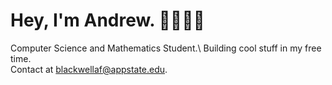 # Hey, I'm Andrew.  🌊🏄🏻‍♂️
Computer Science and Mathematics Student.\ 
Building cool stuff in my free time.\
Contact at blackwellaf@appstate.edu.
